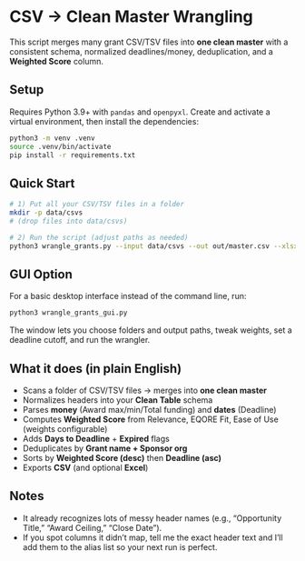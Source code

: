 # CSV → Clean Master Wrangling

This script merges many grant CSV/TSV files into **one clean master** with a consistent schema, normalized deadlines/money, deduplication, and a **Weighted Score** column.

## Setup

Requires Python 3.9+ with `pandas` and `openpyxl`.
Create and activate a virtual environment, then install the dependencies:

```bash
python3 -m venv .venv
source .venv/bin/activate
pip install -r requirements.txt
```

## Quick Start

```bash
# 1) Put all your CSV/TSV files in a folder
mkdir -p data/csvs
# (drop files into data/csvs)

# 2) Run the script (adjust paths as needed)
python3 wrangle_grants.py --input data/csvs --out out/master.csv --xlsx out/master.xlsx --weights 0.4 0.4 0.2 --deadline-cutoff today --print-summary
```

## GUI Option

For a basic desktop interface instead of the command line, run:

```bash
python3 wrangle_grants_gui.py
```

The window lets you choose folders and output paths, tweak weights, set a deadline cutoff, and run the wrangler.

## What it does (in plain English)

* Scans a folder of CSV/TSV files → merges into **one clean master**
* Normalizes headers into your **Clean Table** schema
* Parses **money** (Award max/min/Total funding) and **dates** (Deadline)
* Computes **Weighted Score** from Relevance, EQORE Fit, Ease of Use (weights configurable)
* Adds **Days to Deadline** + **Expired** flags
* Deduplicates by **Grant name + Sponsor org**
* Sorts by **Weighted Score (desc)** then **Deadline (asc)**
* Exports **CSV** (and optional **Excel**)

## Notes

* It already recognizes lots of messy header names (e.g., “Opportunity Title,” “Award Ceiling,” “Close Date”).
* If you spot columns it didn’t map, tell me the exact header text and I’ll add them to the alias list so your next run is perfect.
